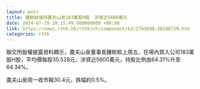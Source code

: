```yaml
---
layout: post
title: 鍾睒睒增持農夫山泉183萬股H股　涉資近5600萬元
date: 2024-07-29 18:15:49.000000000 +08:00
link: https://news.rthk.hk/rthk/ch/component/k2/1763698-20240729.htm
categories: rthk
---
```


聯交所股權披露資料顯示，農夫山泉董事長鍾睒睒上周五，在場內買入公司183萬股H股，平均價每股30.528元，涉資近5600萬元，持股比例由64.31%升至64.34%。

農夫山泉周一收市報30.4元，跌幅約0.5%。
